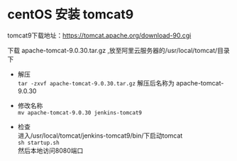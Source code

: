# centOS 安装 tomcat9
tomcat9下载地址：https://tomcat.apache.org/download-90.cgi

下载 apache-tomcat-9.0.30.tar.gz ,放至阿里云服务器的/usr/local/tomcat/目录下
- 解压        
  ```tar -zxvf apache-tomcat-9.0.30.tar.gz```
  解压后名称为 apache-tomcat-9.0.30

- 修改名称          
  ```mv apache-tomcat-9.0.30 jenkins-tomcat9```

- 检查            
  进入/usr/local/tomcat/jenkins-tomcat9/bin/下启动tomcat       
  ```sh startup.sh```         
  然后本地访问8080端口        